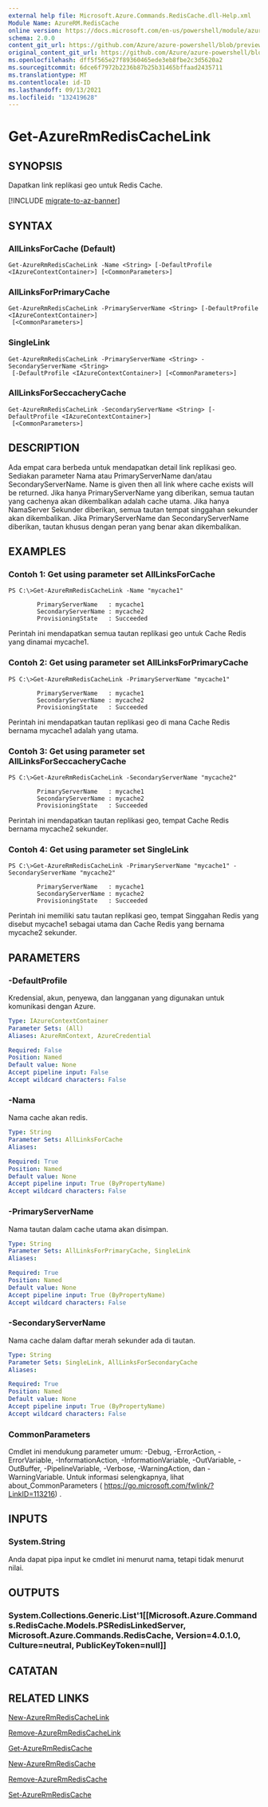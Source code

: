 ```yaml
---
external help file: Microsoft.Azure.Commands.RedisCache.dll-Help.xml
Module Name: AzureRM.RedisCache
online version: https://docs.microsoft.com/en-us/powershell/module/azurerm.rediscache/get-azurermrediscachelink
schema: 2.0.0
content_git_url: https://github.com/Azure/azure-powershell/blob/preview/src/ResourceManager/RedisCache/Commands.RedisCache/help/Get-AzureRmRedisCacheLink.md
original_content_git_url: https://github.com/Azure/azure-powershell/blob/preview/src/ResourceManager/RedisCache/Commands.RedisCache/help/Get-AzureRmRedisCacheLink.md
ms.openlocfilehash: dff5f565e27f89360465ede3eb8fbe2c3d5620a2
ms.sourcegitcommit: 6dce6f7972b2236b87b25b31465bffaad2435711
ms.translationtype: MT
ms.contentlocale: id-ID
ms.lasthandoff: 09/13/2021
ms.locfileid: "132419628"
---
```

# Get-AzureRmRedisCacheLink

## SYNOPSIS
Dapatkan link replikasi geo untuk Redis Cache.

[!INCLUDE [migrate-to-az-banner](../../includes/migrate-to-az-banner.md)]

## SYNTAX

### AllLinksForCache (Default)
```
Get-AzureRmRedisCacheLink -Name <String> [-DefaultProfile <IAzureContextContainer>] [<CommonParameters>]
```

### AllLinksForPrimaryCache
```
Get-AzureRmRedisCacheLink -PrimaryServerName <String> [-DefaultProfile <IAzureContextContainer>]
 [<CommonParameters>]
```

### SingleLink
```
Get-AzureRmRedisCacheLink -PrimaryServerName <String> -SecondaryServerName <String>
 [-DefaultProfile <IAzureContextContainer>] [<CommonParameters>]
```

### AllLinksForSeccacheryCache
```
Get-AzureRmRedisCacheLink -SecondaryServerName <String> [-DefaultProfile <IAzureContextContainer>]
 [<CommonParameters>]
```

## DESCRIPTION
Ada empat cara berbeda untuk mendapatkan detail link replikasi geo. Sediakan parameter Nama atau PrimaryServerName dan/atau SecondaryServerName. Name is given then all link where cache exists will be returned. Jika hanya PrimaryServerName yang diberikan, semua tautan yang cachenya akan dikembalikan adalah cache utama. Jika hanya NamaServer Sekunder diberikan, semua tautan tempat singgahan sekunder akan dikembalikan. Jika PrimaryServerName dan SecondaryServerName diberikan, tautan khusus dengan peran yang benar akan dikembalikan. 

## EXAMPLES

### Contoh 1: Get using parameter set AllLinksForCache
```
PS C:\>Get-AzureRmRedisCacheLink -Name "mycache1"

        PrimaryServerName   : mycache1
        SecondaryServerName : mycache2
        ProvisioningState   : Succeeded
```

Perintah ini mendapatkan semua tautan replikasi geo untuk Cache Redis yang dinamai mycache1.

### Contoh 2: Get using parameter set AllLinksForPrimaryCache
```
PS C:\>Get-AzureRmRedisCacheLink -PrimaryServerName "mycache1"

        PrimaryServerName   : mycache1
        SecondaryServerName : mycache2
        ProvisioningState   : Succeeded
```

Perintah ini mendapatkan tautan replikasi geo di mana Cache Redis bernama mycache1 adalah yang utama.

### Contoh 3: Get using parameter set AllLinksForSeccacheryCache
```
PS C:\>Get-AzureRmRedisCacheLink -SecondaryServerName "mycache2"

        PrimaryServerName   : mycache1
        SecondaryServerName : mycache2
        ProvisioningState   : Succeeded
```

Perintah ini mendapatkan tautan replikasi geo, tempat Cache Redis bernama mycache2 sekunder.

### Contoh 4: Get using parameter set SingleLink
```
PS C:\>Get-AzureRmRedisCacheLink -PrimaryServerName "mycache1" -SecondaryServerName "mycache2"

        PrimaryServerName   : mycache1
        SecondaryServerName : mycache2
        ProvisioningState   : Succeeded
```

Perintah ini memiliki satu tautan replikasi geo, tempat Singgahan Redis yang disebut mycache1 sebagai utama dan Cache Redis yang bernama mycache2 sekunder.

## PARAMETERS

### -DefaultProfile
Kredensial, akun, penyewa, dan langganan yang digunakan untuk komunikasi dengan Azure.

```yaml
Type: IAzureContextContainer
Parameter Sets: (All)
Aliases: AzureRmContext, AzureCredential

Required: False
Position: Named
Default value: None
Accept pipeline input: False
Accept wildcard characters: False
```

### -Nama
Nama cache akan redis.

```yaml
Type: String
Parameter Sets: AllLinksForCache
Aliases:

Required: True
Position: Named
Default value: None
Accept pipeline input: True (ByPropertyName)
Accept wildcard characters: False
```

### -PrimaryServerName
Nama tautan dalam cache utama akan disimpan.

```yaml
Type: String
Parameter Sets: AllLinksForPrimaryCache, SingleLink
Aliases:

Required: True
Position: Named
Default value: None
Accept pipeline input: True (ByPropertyName)
Accept wildcard characters: False
```

### -SecondaryServerName
Nama cache dalam daftar merah sekunder ada di tautan.

```yaml
Type: String
Parameter Sets: SingleLink, AllLinksForSecondaryCache
Aliases:

Required: True
Position: Named
Default value: None
Accept pipeline input: True (ByPropertyName)
Accept wildcard characters: False
```

### CommonParameters
Cmdlet ini mendukung parameter umum: -Debug, -ErrorAction, -ErrorVariable, -InformationAction, -InformationVariable, -OutVariable, -OutBuffer, -PipelineVariable, -Verbose, -WarningAction, dan -WarningVariable. Untuk informasi selengkapnya, lihat about_CommonParameters ( https://go.microsoft.com/fwlink/?LinkID=113216) .

## INPUTS

### System.String
Anda dapat pipa input ke cmdlet ini menurut nama, tetapi tidak menurut nilai.

## OUTPUTS

### System.Collections.Generic.List'1[[Microsoft.Azure.Commands.RedisCache.Models.PSRedisLinkedServer, Microsoft.Azure.Commands.RedisCache, Version=4.0.1.0, Culture=neutral, PublicKeyToken=null]]

## CATATAN

## RELATED LINKS

[New-AzureRmRedisCacheLink](./New-AzureRmRedisCacheLink.md)

[Remove-AzureRmRedisCacheLink](./Remove-AzureRmRedisCacheLink.md)

[Get-AzureRmRedisCache](./Get-AzureRmRedisCache.md)

[New-AzureRmRedisCache](./New-AzureRmRedisCache.md)

[Remove-AzureRmRedisCache](./Remove-AzureRmRedisCache.md)

[Set-AzureRmRedisCache](./Set-AzureRmRedisCache.md)
